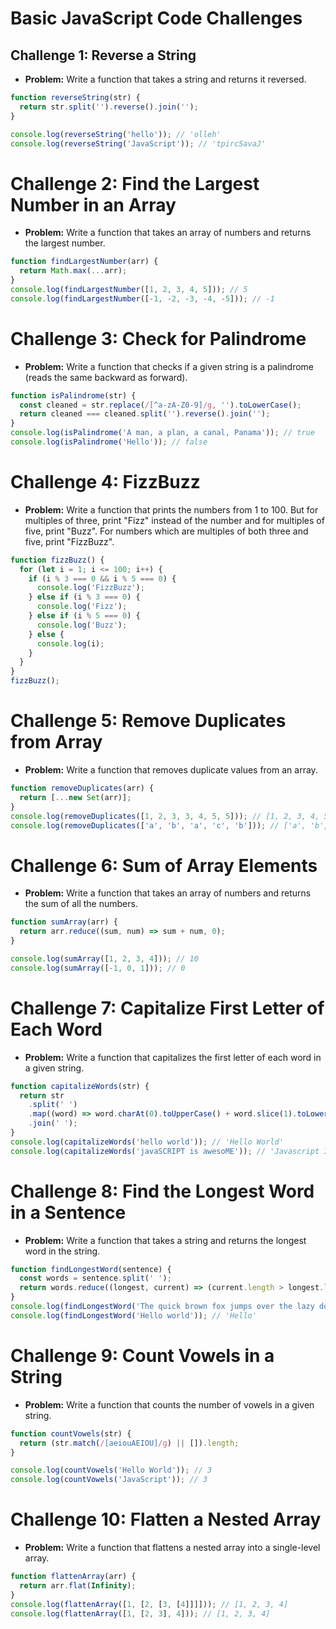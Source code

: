 # Basic JavaScript Code Challenges

## Challenge 1: Reverse a String

- **Problem:** Write a function that takes a string and returns it reversed.

```javascript
function reverseString(str) {
  return str.split('').reverse().join('');
}

console.log(reverseString('hello')); // 'olleh'
console.log(reverseString('JavaScript')); // 'tpircSavaJ'
```

# Challenge 2: Find the Largest Number in an Array

- **Problem:** Write a function that takes an array of numbers and returns the largest number.

```javascript
function findLargestNumber(arr) {
  return Math.max(...arr);
}
console.log(findLargestNumber([1, 2, 3, 4, 5])); // 5
console.log(findLargestNumber([-1, -2, -3, -4, -5])); // -1
```

# Challenge 3: Check for Palindrome

- **Problem:** Write a function that checks if a given string is a palindrome (reads the same backward as forward).

```javascript
function isPalindrome(str) {
  const cleaned = str.replace(/[^a-zA-Z0-9]/g, '').toLowerCase();
  return cleaned === cleaned.split('').reverse().join('');
}
console.log(isPalindrome('A man, a plan, a canal, Panama')); // true
console.log(isPalindrome('Hello')); // false
```

# Challenge 4: FizzBuzz

- **Problem:** Write a function that prints the numbers from 1 to 100. But for multiples of three, print "Fizz" instead of the number and for multiples of five, print "Buzz". For numbers which are multiples of both three and five, print "FizzBuzz".

```javascript
function fizzBuzz() {
  for (let i = 1; i <= 100; i++) {
    if (i % 3 === 0 && i % 5 === 0) {
      console.log('FizzBuzz');
    } else if (i % 3 === 0) {
      console.log('Fizz');
    } else if (i % 5 === 0) {
      console.log('Buzz');
    } else {
      console.log(i);
    }
  }
}
fizzBuzz();
```

# Challenge 5: Remove Duplicates from Array

- **Problem:** Write a function that removes duplicate values from an array.

```javascript
function removeDuplicates(arr) {
  return [...new Set(arr)];
}
console.log(removeDuplicates([1, 2, 3, 3, 4, 5, 5])); // [1, 2, 3, 4, 5]
console.log(removeDuplicates(['a', 'b', 'a', 'c', 'b'])); // ['a', 'b', 'c']
```

# Challenge 6: Sum of Array Elements

- **Problem:** Write a function that takes an array of numbers and returns the sum of all the numbers.

```javascript
function sumArray(arr) {
  return arr.reduce((sum, num) => sum + num, 0);
}

console.log(sumArray([1, 2, 3, 4])); // 10
console.log(sumArray([-1, 0, 1])); // 0
```

# Challenge 7: Capitalize First Letter of Each Word

- **Problem:** Write a function that capitalizes the first letter of each word in a given string.

```javascript
function capitalizeWords(str) {
  return str
    .split(' ')
    .map((word) => word.charAt(0).toUpperCase() + word.slice(1).toLowerCase())
    .join(' ');
}
console.log(capitalizeWords('hello world')); // 'Hello World'
console.log(capitalizeWords('javaSCRIPT is awesoME')); // 'Javascript Is Awesome'
```

# Challenge 8: Find the Longest Word in a Sentence

- **Problem:** Write a function that takes a string and returns the longest word in the string.

```javascript
function findLongestWord(sentence) {
  const words = sentence.split(' ');
  return words.reduce((longest, current) => (current.length > longest.length ? current : longest), '');
}
console.log(findLongestWord('The quick brown fox jumps over the lazy dog')); // 'jumps'
console.log(findLongestWord('Hello world')); // 'Hello'
```

# Challenge 9: Count Vowels in a String

- **Problem:** Write a function that counts the number of vowels in a given string.

```javascript
function countVowels(str) {
  return (str.match(/[aeiouAEIOU]/g) || []).length;
}

console.log(countVowels('Hello World')); // 3
console.log(countVowels('JavaScript')); // 3
```

# Challenge 10: Flatten a Nested Array

- **Problem:** Write a function that flattens a nested array into a single-level array.

```javascript
function flattenArray(arr) {
  return arr.flat(Infinity);
}
console.log(flattenArray([1, [2, [3, [4]]]])); // [1, 2, 3, 4]
console.log(flattenArray([1, [2, 3], 4])); // [1, 2, 3, 4]
```
